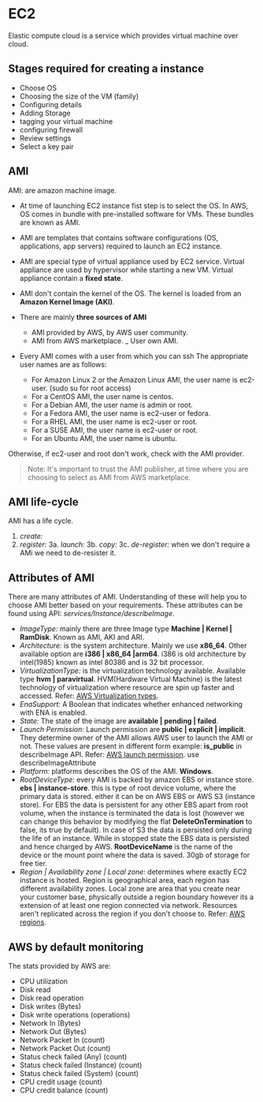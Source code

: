 # EC2

Elastic compute cloud is a service which provides virtual machine over cloud.

## Stages required for creating a instance

- Choose OS
- Choosing the size of the VM (family)
- Configuring details
- Adding Storage
- tagging your virtual machine
- configuring firewall
- Review settings
- Select a key pair

## AMI

AMI: are amazon machine image.

- At time of launching EC2 instance fist step is to select the OS. In AWS, OS comes in bundle with pre-installed software for VMs. These bundles are known as AMI.

- AMI are templates that contains software configurations (OS, applications, app servers) required to launch an EC2 instance.

- AMI are special type of virtual appliance used by EC2 service. Virtual appliance are used by hypervisor while starting a new VM. Virtual appliance contain a **fixed state**.

- AMI don't contain the kernel of the OS. The kernel is loaded from an **Amazon Kernel Image (AKI)**.

- There are mainly **three sources of AMI**
  - AMI provided by AWS, by AWS user community.
  - AMI from AWS marketplace.
  _ User own AMI.

- Every AMI comes with a user from which you can ssh
The appropriate user names are as follows:
  - For Amazon Linux 2 or the Amazon Linux AMI, the user name is ec2-user. (sudo su for root access)
  - For a CentOS AMI, the user name is centos.
  - For a Debian AMI, the user name is admin or root.
  - For a Fedora AMI, the user name is ec2-user or fedora.
  - For a RHEL AMI, the user name is ec2-user or root.
  - For a SUSE AMI, the user name is ec2-user or root.
  - For an Ubuntu AMI, the user name is ubuntu.

Otherwise, if ec2-user and root don't work, check with the AMI provider.
> Note: It's important to trust the AMI publisher, at time where you are choosing to select as AMI from AWS marketplace.

## AMI life-cycle

AMI has a life cycle.

1. *create:*
2. *register:*
3a. *launch:*
3b. *copy:*
3c. *de-register:* when we don't require a AMi we need to de-resister it.

## Attributes of AMI

There are many attributes of AMI. Understanding of these will help you to choose AMI better based on your requirements. These attributes can be found using API: *services/Instance/describeImage*.

- *ImageType:* mainly there are three Image type **Machine | Kernel | RamDisk**. Known as AMI, AKI and ARI.
- *Architecture:* is the system architecture. Mainly we use **x86_64**. Other available option are **i386 | x86_64 |arm64**. i386 is old architecture by intel(1985) known as intel 80386 and is 32 bit processor.
- *VirtualizationType:* is the virtualization technology available. Available type **hvm | paravirtual**. HVM(Hardware Virtual Machine) is the latest technology of virtualization where resource are spin up faster and accessed. Refer: [AWS Virtualization types](https://docs.aws.amazon.com/AWSEC2/latest/UserGuide/virtualization_types.html).
- *EnaSupport:* A Boolean that indicates whether enhanced networking with ENA is enabled.
- *State:* The state of the image are **available | pending | failed**.
- *Launch Permission:* Launch permission are **public | explicit | implicit**. They determine owner of the AMI allows AWS user to launch the AMI or not. These values are present in different form example: **is_public** in describeImage API. Refer: [AWS launch permission](https://docs.aws.amazon.com/AWSEC2/latest/UserGuide/ComponentsAMIs.html#launch-permissions). use describeImageAttribute
- *Platform:* platforms describes the OS of the AMI. **Windows**.
- *RootDeviceType:* every AMI is backed by amazon EBS or instance store. **ebs | instance-store**. this is type of root device volume, where the primary data is stored. either it can be on AWS EBS or AWS S3 (instance store). For EBS the data is persistent for any other EBS apart from root volume, when the instance is terminated the data is lost (however we can change this behavior by modifying the flat **DeleteOnTermination** to false, its true by default). In case of S3 the data is persisted only during the life of an instance. While in stopped state the EBS data is persisted and hence charged by AWS. **RootDeviceName** is the name of the device or the mount point where the data is saved. 30gb of storage for free tier.
- *Region | Availability zone | Local zone:* determines where exactly EC2 instance is hosted. Region is geographical area, each region has different availability zones. Local zone are area that you create near your customer base, physically outside a region boundary however its a extension of at least one region connected via network. Resources aren't replicated across the region if you don't choose to. Refer: [AWS regions](https://docs.aws.amazon.com/AWSEC2/latest/UserGuide/using-regions-availability-zones.html).

## AWS by default monitoring

The stats provided by AWS are:

- CPU utilization
- Disk read
- Disk read operation
- Disk writes (Bytes)
- Disk write operations (operations)
- Network In (Bytes)
- Network Out (Bytes)
- Network Packet In (count)
- Network Packet Out (count)
- Status check failed (Any) (count)
- Status check failed (Instance) (count)
- Status check failed (System) (count)
- CPU credit usage (count)
- CPU credit balance (count)

